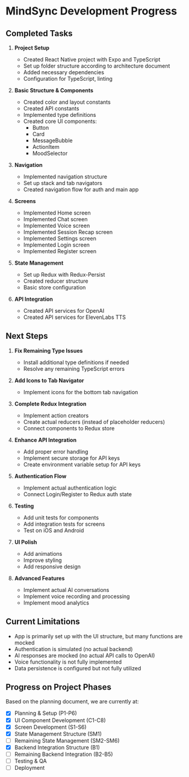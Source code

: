 # MindSync Development Progress

## Completed Tasks

1. **Project Setup**
   - Created React Native project with Expo and TypeScript
   - Set up folder structure according to architecture document
   - Added necessary dependencies
   - Configuration for TypeScript, linting

2. **Basic Structure & Components**
   - Created color and layout constants
   - Created API constants
   - Implemented type definitions
   - Created core UI components:
     - Button
     - Card
     - MessageBubble
     - ActionItem
     - MoodSelector

3. **Navigation**
   - Implemented navigation structure
   - Set up stack and tab navigators
   - Created navigation flow for auth and main app

4. **Screens**
   - Implemented Home screen
   - Implemented Chat screen
   - Implemented Voice screen
   - Implemented Session Recap screen
   - Implemented Settings screen
   - Implemented Login screen
   - Implemented Register screen

5. **State Management**
   - Set up Redux with Redux-Persist
   - Created reducer structure
   - Basic store configuration

6. **API Integration**
   - Created API services for OpenAI
   - Created API services for ElevenLabs TTS

## Next Steps

1. **Fix Remaining Type Issues**
   - Install additional type definitions if needed
   - Resolve any remaining TypeScript errors

2. **Add Icons to Tab Navigator**
   - Implement icons for the bottom tab navigation

3. **Complete Redux Integration**
   - Implement action creators
   - Create actual reducers (instead of placeholder reducers)
   - Connect components to Redux store

4. **Enhance API Integration**
   - Add proper error handling
   - Implement secure storage for API keys
   - Create environment variable setup for API keys

5. **Authentication Flow**
   - Implement actual authentication logic
   - Connect Login/Register to Redux auth state

6. **Testing**
   - Add unit tests for components
   - Add integration tests for screens
   - Test on iOS and Android

7. **UI Polish**
   - Add animations
   - Improve styling
   - Add responsive design

8. **Advanced Features**
   - Implement actual AI conversations
   - Implement voice recording and processing
   - Implement mood analytics

## Current Limitations

- App is primarily set up with the UI structure, but many functions are mocked
- Authentication is simulated (no actual backend)
- AI responses are mocked (no actual API calls to OpenAI)
- Voice functionality is not fully implemented
- Data persistence is configured but not fully utilized

## Progress on Project Phases

Based on the planning document, we are currently at:

- [x] Planning & Setup (P1-P6)
- [x] UI Component Development (C1-C8)
- [x] Screen Development (S1-S6)
- [x] State Management Structure (SM1)
- [ ] Remaining State Management (SM2-SM6)
- [x] Backend Integration Structure (B1)
- [ ] Remaining Backend Integration (B2-B5)
- [ ] Testing & QA
- [ ] Deployment 